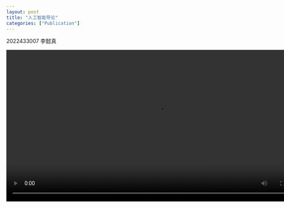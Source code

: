 ```yaml
---
layout: post
title: "人工智能导论"
categories: ["Publication"]
---
```


2022433007 李懿真
<!-- 在 Markdown 文件中插入 HTML -->
<video width="800" controls>
  <source src="/files/项目演示/项目讲解视频.mp4" type="video/mp4">
  您的浏览器不支持 HTML5 视频标签。
</video>